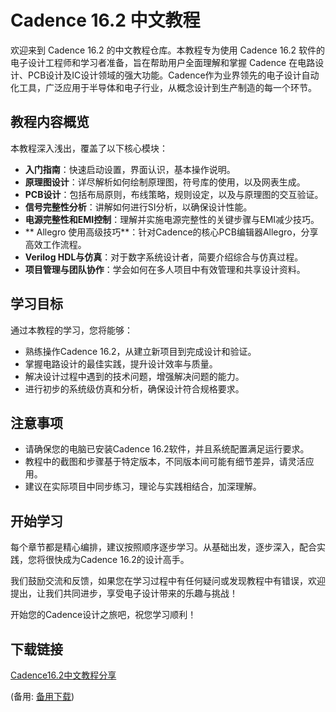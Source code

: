 # Cadence 16.2 中文教程

欢迎来到 Cadence 16.2 的中文教程仓库。本教程专为使用 Cadence 16.2 软件的电子设计工程师和学习者准备，旨在帮助用户全面理解和掌握 Cadence 在电路设计、PCB设计及IC设计领域的强大功能。Cadence作为业界领先的电子设计自动化工具，广泛应用于半导体和电子行业，从概念设计到生产制造的每一个环节。

## 教程内容概览

本教程深入浅出，覆盖了以下核心模块：

- **入门指南**：快速启动设置，界面认识，基本操作说明。
- **原理图设计**：详尽解析如何绘制原理图，符号库的使用，以及网表生成。
- **PCB设计**：包括布局原则，布线策略，规则设定，以及与原理图的交互验证。
- **信号完整性分析**：讲解如何进行SI分析，以确保设计性能。
- **电源完整性和EMI控制**：理解并实施电源完整性的关键步骤与EMI减少技巧。
- ** Allegro 使用高级技巧**：针对Cadence的核心PCB编辑器Allegro，分享高效工作流程。
- **Verilog HDL与仿真**：对于数字系统设计者，简要介绍综合与仿真过程。
- **项目管理与团队协作**：学会如何在多人项目中有效管理和共享设计资料。

## 学习目标

通过本教程的学习，您将能够：
- 熟练操作Cadence 16.2，从建立新项目到完成设计和验证。
- 掌握电路设计的最佳实践，提升设计效率与质量。
- 解决设计过程中遇到的技术问题，增强解决问题的能力。
- 进行初步的系统级仿真和分析，确保设计符合规格要求。

## 注意事项

- 请确保您的电脑已安装Cadence 16.2软件，并且系统配置满足运行要求。
- 教程中的截图和步骤基于特定版本，不同版本间可能有细节差异，请灵活应用。
- 建议在实际项目中同步练习，理论与实践相结合，加深理解。

## 开始学习

每个章节都是精心编排，建议按照顺序逐步学习。从基础出发，逐步深入，配合实践，您将很快成为Cadence 16.2的设计高手。

我们鼓励交流和反馈，如果您在学习过程中有任何疑问或发现教程中有错误，欢迎提出，让我们共同进步，享受电子设计带来的乐趣与挑战！

开始您的Cadence设计之旅吧，祝您学习顺利！

## 下载链接
[Cadence16.2中文教程分享](https://pan.quark.cn/s/313c67af835a) 

(备用: [备用下载](https://pan.baidu.com/s/1m86fRVgfMnRdgAnKy_pjXA?pwd=1234))
